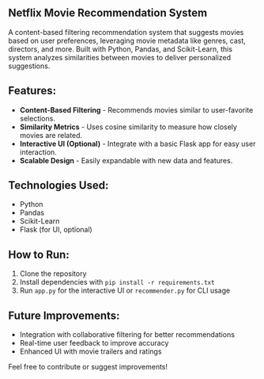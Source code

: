 ##  Netflix Movie Recommendation System

A content-based filtering recommendation system that suggests movies based on user preferences, leveraging movie metadata like genres, cast, directors, and more. Built with Python, Pandas, and Scikit-Learn, this system analyzes similarities between movies to deliver personalized suggestions.

##  Features:

* **Content-Based Filtering** - Recommends movies similar to user-favorite selections.
* **Similarity Metrics** - Uses cosine similarity to measure how closely movies are related.
* **Interactive UI (Optional)** - Integrate with a basic Flask app for easy user interaction.
* **Scalable Design** - Easily expandable with new data and features.

##  Technologies Used:

* Python
* Pandas
* Scikit-Learn
* Flask (for UI, optional)

## How to Run:

1. Clone the repository
2. Install dependencies with `pip install -r requirements.txt`
3. Run `app.py` for the interactive UI or `recommender.py` for CLI usage

##  Future Improvements:

* Integration with collaborative filtering for better recommendations
* Real-time user feedback to improve accuracy
* Enhanced UI with movie trailers and ratings

Feel free to contribute or suggest improvements!
